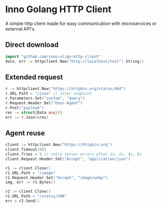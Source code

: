 # Inno Golang HTTP Client

A simple http client made for easy communication with microservices or external API's.

## Direct download

```go
import "github.com/inno-nl/go-http-client"
data, err := httpclient.New("http://localhost/test").String()
```

## Extended request

```go
r := httpclient.New("https://httpbin.org/status/404")
r.URL.Path = "/json" // alter endpoint
r.Parameters.Set("custom", "query")
r.Request.Header.Del("User-Agent")
r.Post("payload")
res := struct{Data any}{}
err := r.Json(&res)
```

## Agent reuse

```go
client := httpclient.New("https://httpbin.org")
client.Timeout(60)
client.Tries = 5 // retry server errors after 1s, 2s, 4s, 8s
client.Request.Header.Set("Accept", "application/json")

r1 := client.Clone()
r1.URL.Path = "/image"
r1.Request.Header.Set("Accept", "image/webp")
img, err := r1.Bytes()

r2 := client.Clone()
r2.URL.Path = "/status/500"
err = r2.Send()
```
